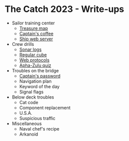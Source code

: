 The Catch 2023 - Write-ups
==========================

- Sailor training center
  - [Treasure map](treasure_map/writeup.md)
  - [Captain's coffee](captains_coffee/writeup.md)
  - [Ship web server](ship_web_server/writeup.md)
- Crew drills
  - [Sonar logs](sonar_logs/writeup.md)
  - [Regular cube](regular_cube/writeup.md)
  - [Web protocols](web_protocols/writeup.md)
  - [Apha-Zulu quiz](apha_zulu_quiz/writeup.md)
- Troubles on the bridge
  - [Captain's password](captains_password/writeup.md)
  - Navigation plan
  - Keyword of the day
  - Signal flags
- Below deck troubles
  - Cat code
  - Component replacement
  - U.S.A.
  - Suspicious traffic
- Miscellaneous
  - Naval chef's recipe
  - Arkanoid
